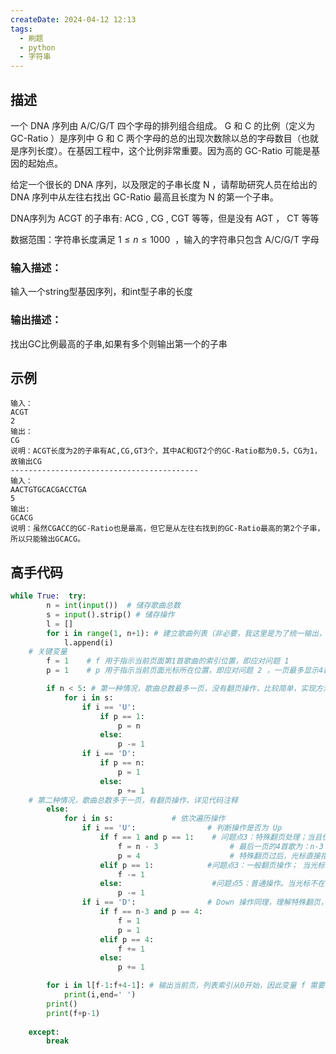 ```yaml
---
createDate: 2024-04-12 12:13
tags:
  - 刷题
  - python
  - 字符串
---
```

## 描述

一个 DNA 序列由 A/C/G/T 四个字母的排列组合组成。 G 和 C 的比例（定义为 GC-Ratio ）是序列中 G 和 C 两个字母的总的出现次数除以总的字母数目（也就是序列长度）。在基因工程中，这个比例非常重要。因为高的 GC-Ratio 可能是基因的起始点。

给定一个很长的 DNA 序列，以及限定的子串长度 N ，请帮助研究人员在给出的 DNA 序列中从左往右找出 GC-Ratio 最高且长度为 N 的第一个子串。

DNA序列为 ACGT 的子串有: ACG , CG , CGT 等等，但是没有 AGT ， CT 等等

数据范围：字符串长度满足 $1≤n≤1000$  ，输入的字符串只包含 A/C/G/T 字母  

### 输入描述：

输入一个string型基因序列，和int型子串的长度

### 输出描述：

找出GC比例最高的子串,如果有多个则输出第一个的子串

## 示例
```0
输入：
ACGT
2
输出：
CG
说明：ACGT长度为2的子串有AC,CG,GT3个，其中AC和GT2个的GC-Ratio都为0.5，CG为1，故输出CG
------------------------------------------
输入：
AACTGTGCACGACCTGA
5
输出:
GCACG
说明：虽然CGACC的GC-Ratio也是最高，但它是从左往右找到的GC-Ratio最高的第2个子串，所以只能输出GCACG。
```
## 高手代码
```python
while True:  try:
        n = int(input())  # 储存歌曲总数
        s = input().strip() # 储存操作
        l = []
        for i in range(1, n+1): # 建立歌曲列表（非必要，我这里是为了统一输出，完全可以不用列表直接输出）
            l.append(i)
    # 关键变量
        f = 1    # f 用于指示当前页面第1首歌曲的索引位置，即应对问题 1
        p = 1    # p 用于指示当前页面光标所在位置，即应对问题 2 ，一页最多显示4首歌，所以 p 的取值范围在 1，2，3，4 之中

        if n < 5: # 第一种情况，歌曲总数最多一页，没有翻页操作，比较简单，实现方法很多，这里不做介绍
            for i in s:
                if i == 'U':
                    if p == 1:
                        p = n
                    else:
                        p -= 1
                if i == 'D':
                    if p == n:
                        p = 1
                    else:
                        p += 1
    # 第二种情况，歌曲总数多于一页，有翻页操作，详见代码注释
        else:
            for i in s:             # 依次遍历操作
                if i == 'U':                # 判断操作是否为 Up
                    if f == 1 and p == 1:    # 问题点3：特殊翻页处理；当且仅当，当前页面为歌曲1 2 3 4（f = 1）且光标位于位置 1（p = 1）时，从第一页翻到最后一页
                        f = n - 3                # 最后一页的4首歌为：n-3  n-2  n-1  n,因此 f = n-3
                        p = 4                    # 特殊翻页过后，光标直接指向当前页面最后一首歌，即 p = 4
                    elif p == 1:            #问题点3：一般翻页操作； 当光标位于当前页面第一首歌时，Up操作不会改变光标位置，即p=1不变，而向上翻页使得f = f-1
                        f -= 1
                    else:                    #问题点5：普通操作。当光标不在当前页面第一首歌时，Up操作只会改变光标位置（p = p-1），不会改变f
                        p -= 1
                if i == 'D':                # Down 操作同理，理解特殊翻页，一般翻页 f 和 p的取值即变化，即可进行              
                    if f == n-3 and p == 4:
                        f = 1
                        p = 1
                    elif p == 4:
                        f += 1
                    else:
                        p += 1

        for i in l[f-1:f+4-1]: # 输出当前页，列表索引从0开始，因此变量 f 需要减 1
            print(i,end=' ')
        print()
        print(f+p-1)
            
    except:
        break
```